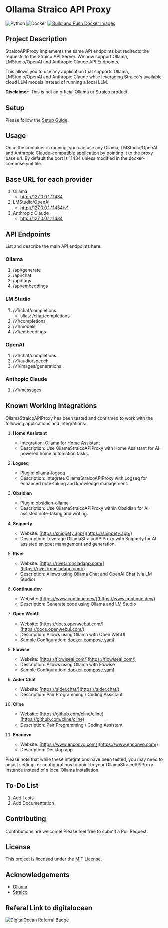 # Ollama Straico API Proxy

![Python](https://img.shields.io/badge/Python-3.x-blue.svg)
![Docker](https://img.shields.io/badge/Docker-Supported-brightgreen.svg)
[![Build and Push Docker Images](https://github.com/jayrinaldime/ollama-straico-apiproxy/actions/workflows/docker-image.yml/badge.svg)](https://github.com/jayrinaldime/ollama-straico-apiproxy/actions/workflows/docker-image.yml)

## Project Description

StraicoAPIProxy implements the same API endpoints but redirects the requests to the Straico API Server. 
We now support Ollama, LMStudio/OpenAI and Anthropic Claude API Endpoints.

This allows you to use any application that supports Ollama, LMStudio/OpenAI and Anthropic Claude while leveraging Straico's available cloud LLM models instead of running a local LLM.

**Disclaimer:** This is not an official Ollama or Straico product.

## Setup 

Please follow the [Setup Guide](https://github.com/jayrinaldime/ollama-straico-apiproxy/wiki/Deployment-Ollama%E2%80%90straico%E2%80%90apiproxy#basic-deployment).

## Usage

Once the container is running, you can use any Ollama, LMStudio/OpenAI and Anthropic Claude-compatible application by pointing it to the proxy base url. By default the port is 11434 unless modified in the docker-compose.yml file. 

## Base URL for each provider

1. Ollama 
   - http://127.0.0.1:11434
1. LMStudio/OpenAI 
   - http://127.0.0.1:11434/v1
1. Anthropic Claude
   - http://127.0.0.1:11434

## API Endpoints

List and describe the main API endpoints here.

### Ollama 
   1. /api/generate
   1. /api/chat
   1. /api/tags
   1. /api/embeddings
### LM Studio
   1. /v1/chat/completions 
      * alias: /chat/completions
   1. /v1/completions
   1. /v1/models 
   1. /v1/embeddings
### OpenAI
   1. /v1/chat/completions 
   1. /v1/audio/speech
   1. /v1/images/generations
### Anthopic Claude
   1. /v1/messages
      
## Known Working Integrations

OllamaStraicoAPIProxy has been tested and confirmed to work with the following applications and integrations:

1. **Home Assistant**
   - Integration: [Ollama for Home Assistant](https://www.home-assistant.io/integrations/ollama/)
   - Description: Use OllamaStraicoAPIProxy with Home Assistant for AI-powered home automation tasks.

1. **Logseq**
   - Plugin: [ollama-logseq](https://github.com/omagdy7/ollama-logseq)
   - Description: Integrate OllamaStraicoAPIProxy with Logseq for enhanced note-taking and knowledge management.

1. **Obsidian**
   - Plugin: [obsidian-ollama](https://github.com/hinterdupfinger/obsidian-ollama)
   - Description: Use OllamaStraicoAPIProxy within Obsidian for AI-assisted note-taking and writing.

1. **Snippety**
   - Website: [https://snippety.app/](https://snippety.app/)
   - Description: Leverage OllamaStraicoAPIProxy with Snippety for AI assisted snippet management and generation.

1. **Rivet** 
   - Website: [https://rivet.ironcladapp.com/](https://rivet.ironcladapp.com/)
   - Description: Allows using Ollama Chat and OpenAI Chat (via LM Studio)

1. **Continue.dev** 
   - Website: [https://www.continue.dev/](https://www.continue.dev/)
   - Description: Generate code using Ollama and LM Studio

1. **Open WebUI** 
   - Website: [https://docs.openwebui.com/](https://docs.openwebui.com/)
   - Description: Allows using Ollama with Open WebUI 
   - Sample Configuration: [docker-compose.yaml](https://gist.github.com/jayrinaldime/2f4442ded08c283249fbd3c568234173)

1. **Flowise** 
   - Website: [https://flowiseai.com/](https://flowiseai.com/)
   - Description: Allows using Ollama with Flowise
   - Sample Configuration: [docker-compose.yaml](https://gist.github.com/jayrinaldime/f17c8eec1fe75573d06147ffb7199535)

1. **Aider Chat** 
   - Website: [https://aider.chat/](https://aider.chat/)
   - Description: Pair Programming / Coding Assistant. 

1. **Cline** 
   - Website: [https://github.com/cline/cline](https://github.com/cline/cline)
   - Description: Pair Programming / Coding Assistant. 

1. **Enconvo** 
   - Website: [https://www.enconvo.com/](https://www.enconvo.com/)
   - Description: Desktop app

Please note that while these integrations have been tested, you may need to adjust settings or configurations to point to your OllamaStraicoAPIProxy instance instead of a local Ollama installation.

## To-Do List 

1. Add Tests
2. Add Documentation 
   
## Contributing

Contributions are welcome! Please feel free to submit a Pull Request.

## License

This project is licensed under the [MIT License](LICENSE).

## Acknowledgements

- [Ollama](https://github.com/ollama/ollama)
- [Straico](https://www.straico.com/)


## Referal Link to digitalocean 

[![DigitalOcean Referral Badge](https://web-platforms.sfo2.cdn.digitaloceanspaces.com/WWW/Badge%201.svg)](https://www.digitalocean.com/?refcode=a2a1e461053d&utm_campaign=Referral_Invite&utm_medium=Referral_Program&utm_source=badge)
